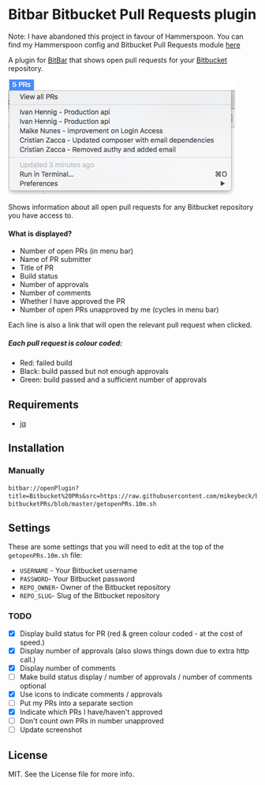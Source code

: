 # Bitbar Bitbucket Pull Requests plugin

Note:  I have abandoned this project in favour of Hammerspoon.  You can find my Hammerspoon config and Bitbucket Pull Requests module [here](https://github.com/mikeybeck/hammerspoon-config/)

A plugin for [BitBar](https://github.com/matryer/bitbar) that shows open pull requests for your [Bitbucket](https://bitbucket.org/) repository.

![](/screenshot.png?raw=true)

Shows information about all open pull requests for any Bitbucket repository you have access to.

#### What is displayed?
- Number of open PRs (in menu bar)
- Name of PR submitter
- Title of PR
- Build status
- Number of approvals
- Number of comments
- Whether I have approved the PR
- Number of open PRs unapproved by me (cycles in menu bar)

Each line is also a link that will open the relevant pull request when clicked.

##### Each pull request is colour coded: 
- Red: failed build
- Black: build passed but not enough approvals
- Green: build passed and a sufficient number of approvals

## Requirements
* [jq](https://stedolan.github.io/jq/)

## Installation
### Manually
```
bitbar://openPlugin?title=Bitbucket%20PRs&src=https://raw.githubusercontent.com/mikeybeck/bitbar-bitbucketPRs/blob/master/getopenPRs.10m.sh
```

## Settings
These are some settings that you will need to edit at the top of the `getopenPRs.10m.sh` file:

* `USERNAME` - Your Bitbucket username
* `PASSWORD`- Your Bitbucket password
* `REPO_OWNER`- Owner of the Bitbucket repository
* `REPO_SLUG`- Slug of the Bitbucket repository

### TODO

- [x] Display build status for PR (red & green colour coded - at the cost of speed.)
- [x] Display number of approvals (also slows things down due to extra http call.)
- [x] Display number of comments
- [ ] Make build status display / number of approvals / number of comments optional
- [x] Use icons to indicate comments / approvals
- [ ] Put my PRs into a separate section
- [x] Indicate which PRs I have/haven't approved
- [ ] Don't count own PRs in number unapproved
- [ ] Update screenshot

## License
MIT. See the License file for more info.
